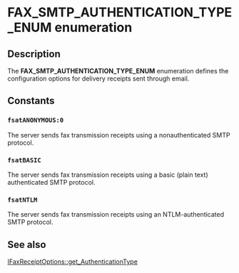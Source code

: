 # FAX_SMTP_AUTHENTICATION_TYPE_ENUM enumeration

## Description

The **FAX_SMTP_AUTHENTICATION_TYPE_ENUM** enumeration defines the configuration options for delivery receipts sent through email.

## Constants

### `fsatANONYMOUS:0`

The server sends fax transmission receipts using a nonauthenticated SMTP protocol.

### `fsatBASIC`

The server sends fax transmission receipts using a basic (plain text) authenticated SMTP protocol.

### `fsatNTLM`

The server sends fax transmission receipts using an NTLM-authenticated SMTP protocol.

## See also

[IFaxReceiptOptions::get_AuthenticationType](https://learn.microsoft.com/previous-versions/windows/desktop/fax/-mfax-faxreceiptoptions-authenticationtype-vb)